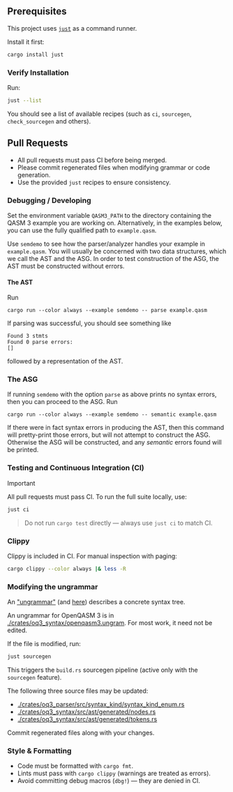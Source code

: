 ## Prerequisites

This project uses [`just`](https://github.com/casey/just) as a command runner.  

Install it first:

```sh
cargo install just
```

### Verify Installation

Run:

```sh
just --list
```

You should see a list of available recipes (such as `ci`, `sourcegen`, `check_sourcegen` and others).  


## Pull Requests

- All pull requests must pass CI before being merged.  
- Please commit regenerated files when modifying grammar or code generation.  
- Use the provided `just` recipes to ensure consistency.

### Debugging / Developing

Set the environment variable `QASM3_PATH` to the directory containing the QASM 3 example you are working on.
Alternatively, in the examples below, you can use the fully qualified path to `example.qasm`.

Use `semdemo` to see how the parser/analyzer handles your example in `example.qasm`.
You will usually be concerned with two data structures, which we call the AST and the ASG.
In order to test construction of the ASG, the AST must be constructed without errors.

#### The AST

Run
```shell
cargo run --color always --example semdemo -- parse example.qasm
```
If parsing was successful, you should see something like
```
Found 3 stmts
Found 0 parse errors:
[]
```
followed by a representation of the AST.

### The ASG
If running `semdemo` with the option `parse` as above prints no syntax errors, then
you can proceed to the ASG. Run
```shell
cargo run --color always --example semdemo -- semantic example.qasm
```
If there were in fact syntax errors in producing the AST, then this command will
pretty-print those errors, but will not attempt to construct the ASG.
Otherwise the ASG will be constructed, and any *semantic* errors found will be
printed.

### Testing and Continuous Integration (CI)

> [!IMPORTANT]
All pull requests must pass CI. To run the full suite locally, use:

```sh
just ci
```

> Do not run `cargo test` directly — always use `just ci` to match CI.

### Clippy

Clippy is included in CI. For manual inspection with paging:

```sh
cargo clippy --color always |& less -R
```

### Modifying the ungrammar

An ["ungrammar"](https://docs.rs/ungrammar/latest/ungrammar/) (and [here](https://github.com/rust-analyzer/ungrammar)) describes a concrete syntax tree.

An ungrammar for OpenQASM 3 is
in [./crates/oq3_syntax/openqasm3.ungram](./crates/oq3_syntax/openqasm3.ungram).
For most work, it need not be edited.

If the file is modified, run:

```sh
just sourcegen
```

This triggers the `build.rs` sourcegen pipeline (active only with the `sourcegen` feature).

The following three source files may be updated:
* [./crates/oq3_parser/src/syntax_kind/syntax_kind_enum.rs](./crates/oq3_parser/src/syntax_kind/syntax_kind_enum.rs)
* [./crates/oq3_syntax/src/ast/generated/nodes.rs](./crates/oq3_syntax/src/ast/generated/nodes.rs)
* [./crates/oq3_syntax/src/ast/generated/tokens.rs](./crates/oq3_syntax/src/ast/generated/tokens.rs)

Commit regenerated files along with your changes.

### Style & Formatting

- Code must be formatted with `cargo fmt`.  
- Lints must pass with `cargo clippy` (warnings are treated as errors).  
- Avoid committing debug macros (`dbg!`) — they are denied in CI.  
